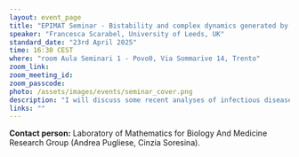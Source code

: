 ```yaml
---
layout: event_page
title: "EPIMAT Seminar - Bistability and complex dynamics generated by waning and boosting of immunity"
speaker: "Francesca Scarabel, University of Leeds, UK"
standard_date: "23rd April 2025"
time: 16:30 CEST
where: "room Aula Seminari 1 - Povo0, Via Sommarive 14, Trento"
zoom_link: 
zoom_meeting_id: 
zoom_passcode: 
photo: /assets/images/events/seminar_cover.png
description: "I will discuss some recent analyses of infectious disease models with waning of immunity and waning-boosting of immunity, when the disease parameters depend on time since infection. The analyses show emergence of oscillations for particular shapes of the disease parameters, and the existence of regions of parameters where a stable endemic equilibrium coexists with a stable periodic solution, or two stable periodic solutions coexist."
links: ""
---
```


**Contact person:**  Laboratory of Mathematics for Biology And Medicine Research Group (Andrea Pugliese, Cinzia Soresina).
